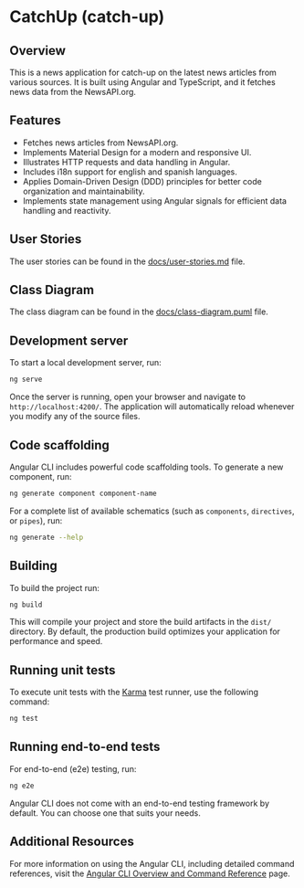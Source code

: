 # CatchUp (catch-up)

## Overview
This is a news application for catch-up on the latest news articles from various sources. It is built using Angular and TypeScript, and it fetches news data from the NewsAPI.org.

## Features
- Fetches news articles from NewsAPI.org.
- Implements Material Design for a modern and responsive UI.
- Illustrates HTTP requests and data handling in Angular.
- Includes i18n support for english and spanish languages.
- Applies Domain-Driven Design (DDD) principles for better code organization and maintainability.
- Implements state management using Angular signals for efficient data handling and reactivity.

## User Stories
The user stories can be found in the [docs/user-stories.md](docs/user-stories.md) file.

## Class Diagram
The class diagram can be found in the [docs/class-diagram.puml](docs/class-diagram.puml) file.

## Development server

To start a local development server, run:

```bash
ng serve
```

Once the server is running, open your browser and navigate to `http://localhost:4200/`. The application will automatically reload whenever you modify any of the source files.

## Code scaffolding

Angular CLI includes powerful code scaffolding tools. To generate a new component, run:

```bash
ng generate component component-name
```

For a complete list of available schematics (such as `components`, `directives`, or `pipes`), run:

```bash
ng generate --help
```

## Building

To build the project run:

```bash
ng build
```

This will compile your project and store the build artifacts in the `dist/` directory. By default, the production build optimizes your application for performance and speed.

## Running unit tests

To execute unit tests with the [Karma](https://karma-runner.github.io) test runner, use the following command:

```bash
ng test
```

## Running end-to-end tests

For end-to-end (e2e) testing, run:

```bash
ng e2e
```

Angular CLI does not come with an end-to-end testing framework by default. You can choose one that suits your needs.

## Additional Resources

For more information on using the Angular CLI, including detailed command references, visit the [Angular CLI Overview and Command Reference](https://angular.dev/tools/cli) page.
